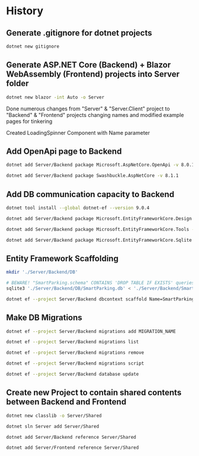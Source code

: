 # History

## Generate .gitignore for dotnet projects

```sh
dotnet new gitignore
```

## Generate ASP.NET Core (Backend) + Blazor WebAssembly (Frontend) projects into Server folder

```sh
dotnet new blazor -int Auto -o Server
```

Done numerous changes from "Server" & "Server.Client" project to "Backend" & "Frontend" projects changing names and modified example pages for tinkering

Created LoadingSpinner Component with Name parameter

## Add OpenApi page to Backend

```sh
dotnet add Server/Backend package Microsoft.AspNetCore.OpenApi -v 8.0.15

dotnet add Server/Backend package Swashbuckle.AspNetCore -v 8.1.1
```

## Add DB communication capacity to Backend

```sh
dotnet tool install --global dotnet-ef --version 9.0.4

dotnet add Server/Backend package Microsoft.EntityFrameworkCore.Design --version 9.0.4

dotnet add Server/Backend package Microsoft.EntityFrameworkCore.Tools --version 9.0.4

dotnet add Server/Backend package Microsoft.EntityFrameworkCore.Sqlite --version 9.0.4
```

## Entity Framework Scaffolding

```sh
mkdir './Server/Backend/DB'

# BEWARE! "SmartParking.schema" CONTAINS 'DROP TABLE IF EXISTS' queries
sqlite3 './Server/Backend/DB/SmartParking.db' < './Server/Backend/SmartParking.schema'

dotnet ef --project Server/Backend dbcontext scaffold Name=SmartParking Microsoft.EntityFrameworkCore.Sqlite -o Models
```

## Make DB Migrations

```sh
dotnet ef --project Server/Backend migrations add MIGRATION_NAME

dotnet ef --project Server/Backend migrations list

dotnet ef --project Server/Backend migrations remove

dotnet ef --project Server/Backend migrations script

dotnet ef --project Server/Backend database update
```

## Create new Project to contain shared contents between Backend and Frontend

```sh
dotnet new classlib -o Server/Shared

dotnet sln Server add Server/Shared

dotnet add Server/Backend reference Server/Shared

dotnet add Server/Frontend reference Server/Shared
```
```
